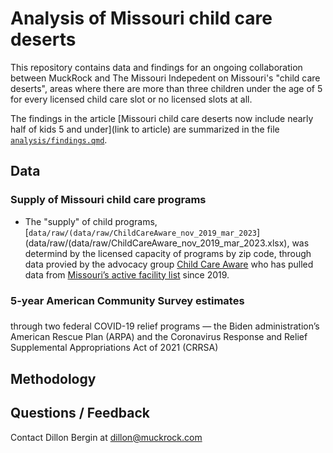 # Analysis of Missouri child care deserts 

This repository contains data and findings for an ongoing collaboration between MuckRock and The Missouri Indepedent on Missouri's "child care deserts", areas where there are more than three children under the age of 5 for every licensed child care slot or no licensed slots at all. 

The findings in the article [Missouri child care deserts now include nearly half of kids 5 and under](link to article) are summarized in the file [`analysis/findings.qmd`](analysis/findings.qmd). 


## Data 
### Supply of Missouri child care programs
- The "supply" of child programs, [`data/raw/(data/raw/ChildCareAware_nov_2019_mar_2023`](data/raw/(data/raw/ChildCareAware_nov_2019_mar_2023.xlsx), was determind by the licensed capacity of programs by zip code, through data provied by the advocacy group [Child Care Aware](https://mochildcareaware.org/) who has pulled data from [Missouri’s active facility list](https://dese.mo.gov/media/file/active-facility-list-04012023) since 2019. 

### 5-year American Community Survey estimates 

### 

through two federal COVID-19 relief programs — the Biden administration’s American Rescue Plan (ARPA) and the Coronavirus Response and Relief Supplemental Appropriations Act of 2021 (CRRSA)


## Methodology 


## Questions / Feedback
Contact Dillon Bergin at dillon@muckrock.com
